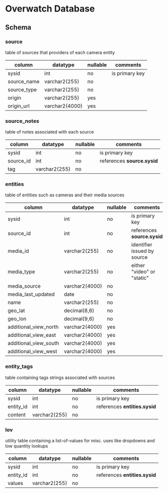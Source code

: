 # Overwatch Database

## Schema

### source
table of sources that providers of each camera entity

column      |   datatype        |   nullable    |   comments
------------|-------------------|---------------|---------------
sysid       |   int             |   no          |   is primary key 
source_name        |   varchar2(255)   |   no          |
source_type        |   varchar2(255)   |   no          |   
origin      |   varchar2(255)   |   yes         |
origin_url  |   varchar2(4000)  |   yes         |

### source_notes
table of notes associated with each source

column      |   datatype        |   nullable    |   comments
------------|-------------------|---------------|---------------
sysid       |   int             |   no          |   is primary key
source_id   |   int             |   no          |   references **source.sysid**
tag         |   varchar2(255)   |   no          |

### entities
table of entities such as cameras and their media sources

column                  |   datatype        |   nullable    |   comments
------------------------|-------------------|---------------|---------------
sysid                   |   int             |   no          |   is primary key
source_id               |   int             |   no          |   references **source.sysid**
media_id                |   varchar2(255)   |   no          |   identifier issued by source
media_type              |   varchar2(255)   |   no          |   either "video" or "static"
media_source            |   varchar2(4000)  |   no          | 
media_last_updated      |   date            |   no          |
name                    |   varchar2(255)   |   no          |
geo_lat                 |   decimal(8,6)    |   no          |
geo_lon                 |   decimal(9,6)    |   no          |
additional_view_north   |   varchar2(4000)  |   yes         |
additional_view_east    |   varchar2(4000)  |   yes         |
additional_view_south   |   varchar2(4000)  |   yes         |
additional_view_west    |   varchar2(4000)  |   yes         |

### entity_tags
table containing tags strings associated with sources

column                  |   datatype        |   nullable    |   comments
------------------------|-------------------|---------------|---------------
sysid                   |   int             |   no          |   is primary key
entity_id               |   int             |   no          |   references **entities.sysid**
content                  |   varchar2(255)   |   no          |

### lov
utility table containing a list-of-values for misc. uses like dropdowns and low quantity lookups

column                  |   datatype        |   nullable    |   comments
------------------------|-------------------|---------------|---------------
sysid                   |   int             |   no          |   is primary key
entity_id               |   int             |   no          |   references **entities.sysid**
values                  |   varchar2(255)   |   no          |
